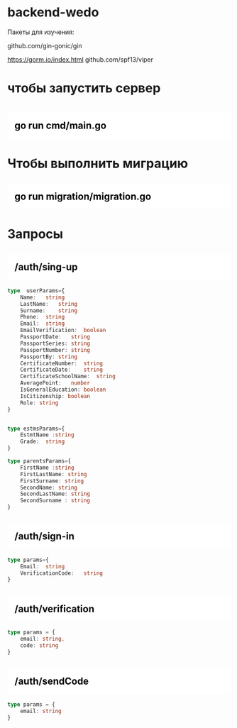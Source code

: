 # backend-wedo


Пакеты для изучения:

github.com/gin-gonic/gin<br>

https://gorm.io/index.html
github.com/spf13/viper
<h1>чтобы запустить сервер<h1> 
<h2 style="background: white; color: black; padding:1rem">
go run cmd/main.go
<h2>

<h1>Чтобы выполнить миграцию</h1>
<h2 style="background: white; color: black; padding:1rem">
go run migration/migration.go</h2>

<h1>Запросы</h1>
<h2 style="background: white; color: black; padding:1rem">/auth/sing-up</h2>

```typescript
type  userParams={
    Name:   string
	LastName:   string
	Surname:    string
	Phone:  string
	Email:  string
	EmailVerification:  boolean
	PassportDate:   string
	PassportSeries: string
	PassportNumber: string
	PassportBy: string
	CertificateNumber:  string
	CertificateDate:    string
	CertificateSchoolName:  string
	AveragePoint:   number
	IsGeneralEducation: boolean
	IsCitizenship: boolean
	Role: string
}
```
```typescript

type estmsParams={
    EstmtName :string
    Grade:  string
}
````
```typescript
type parentsParams={
    FirstName :string
    FirstLastName: string
    FirstSurname: string
    SecondName: string
    SecondLastName: string
    SecondSurname : string
}
````

<h2 style="background: white; color: black; padding:1rem">/auth/sign-in</h2>

```typescript
type params={
    Email:  string
    VerificationCode:   string
}
```

<h2 style="background: white; color: black; padding:1rem">/auth/verification</h2>

```typescript
type params = {
    email: string,
    code: string
}
```

<h2 style="background: white; color: black; padding:1rem">/auth/sendCode</h2>

```typescript
type params = {
    email: string
}
```

